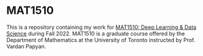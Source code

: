 # MAT1510

This is a repository containing my work for [MAT1510: Deep Learning & Data Science](https://sites.google.com/view/mat1510/fall-2022?authuser=0&pli=1) during Fall 2022. MAT1510 is a graduate course offered by the Department of Mathematics at the University of Toronto instructed by Prof. Vardan Papyan.